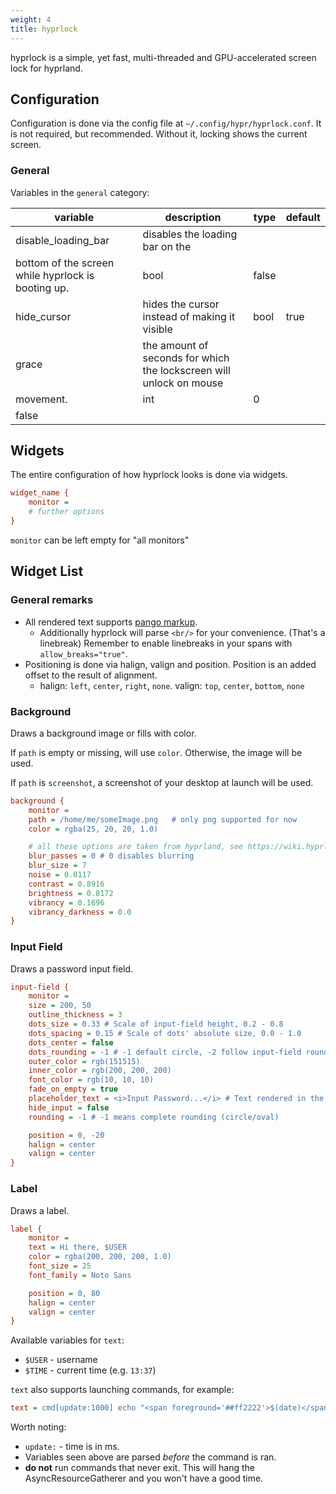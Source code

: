 ```yaml
---
weight: 4
title: hyprlock
---
```


hyprlock is a simple, yet fast, multi-threaded and GPU-accelerated screen lock
for hyprland.

## Configuration

Configuration is done via the config file at `~/.config/hypr/hyprlock.conf`. It
is not required, but recommended. Without it, locking shows the current screen.

### General

Variables in the `general` category:

| variable | description | type | default |
| --- | --- | --- | --- |
| disable_loading_bar | disables the loading bar on the | | |
| bottom of the screen while hyprlock is booting up. | bool | false | |
| hide_cursor | hides the cursor instead of making it visible | bool | true |
| grace | the amount of seconds for which the lockscreen will unlock on mouse | | |
| movement. | int | 0 | |
| false | | | |

## Widgets

The entire configuration of how hyprlock looks is done via widgets.

```ini
widget_name {
    monitor =
    # further options
}
```

`monitor` can be left empty for "all monitors"

## Widget List

### General remarks

- All rendered text supports
  [pango markup](https://docs.gtk.org/Pango/pango_markup.html).
  - Additionally hyprlock will parse `<br/>` for your convenience. (That's a
    linebreak) Remember to enable linebreaks in your spans with
    `allow_breaks="true"`.
- Positioning is done via halign, valign and position. Position is an added
  offset to the result of alignment.
  - halign: `left`, `center`, `right`, `none`. valign: `top`, `center`,
    `bottom`, `none`

### Background

Draws a background image or fills with color.

If `path` is empty or missing, will use `color`. Otherwise, the image will be
used.

If `path` is `screenshot`, a screenshot of your desktop at launch will be used.

```ini
background {
    monitor =
    path = /home/me/someImage.png   # only png supported for now
    color = rgba(25, 20, 20, 1.0)

    # all these options are taken from hyprland, see https://wiki.hyprland.org/Configuring/Variables/#blur for explanations
    blur_passes = 0 # 0 disables blurring
    blur_size = 7
    noise = 0.0117
    contrast = 0.8916
    brightness = 0.8172
    vibrancy = 0.1696
    vibrancy_darkness = 0.0
}
```

### Input Field

Draws a password input field.

```ini
input-field {
    monitor =
    size = 200, 50
    outline_thickness = 3
    dots_size = 0.33 # Scale of input-field height, 0.2 - 0.8
    dots_spacing = 0.15 # Scale of dots' absolute size, 0.0 - 1.0
    dots_center = false
    dots_rounding = -1 # -1 default circle, -2 follow input-field rounding
    outer_color = rgb(151515)
    inner_color = rgb(200, 200, 200)
    font_color = rgb(10, 10, 10)
    fade_on_empty = true
    placeholder_text = <i>Input Password...</i> # Text rendered in the input box when it's empty.
    hide_input = false
    rounding = -1 # -1 means complete rounding (circle/oval)

    position = 0, -20
    halign = center
    valign = center
}
```

### Label

Draws a label.

```ini
label {
    monitor =
    text = Hi there, $USER
    color = rgba(200, 200, 200, 1.0)
    font_size = 25
    font_family = Noto Sans

    position = 0, 80
    halign = center
    valign = center
}
```

Available variables for `text`:

- `$USER` - username
- `$TIME` - current time (e.g. `13:37`)

`text` also supports launching commands, for example:

```ini
text = cmd[update:1000] echo "<span foreground='##ff2222'>$(date)</span>"
```

Worth noting:

- `update:` - time is in ms.
- Variables seen above are parsed _before_ the command is ran.
- **do not** run commands that never exit. This will hang the
  AsyncResourceGatherer and you won't have a good time.

